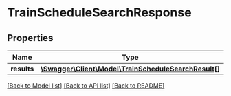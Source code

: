 # TrainScheduleSearchResponse

## Properties
Name | Type | Description | Notes
------------ | ------------- | ------------- | -------------
**results** | [**\Swagger\Client\Model\TrainScheduleSearchResult[]**](TrainScheduleSearchResult.md) |  | [optional] 

[[Back to Model list]](../README.md#documentation-for-models) [[Back to API list]](../README.md#documentation-for-api-endpoints) [[Back to README]](../README.md)


